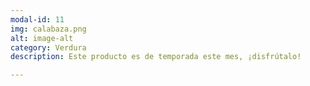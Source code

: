 ```yaml
---
modal-id: 11
img: calabaza.png
alt: image-alt
category: Verdura
description: Este producto es de temporada este mes, ¡disfrútalo!

---
```

